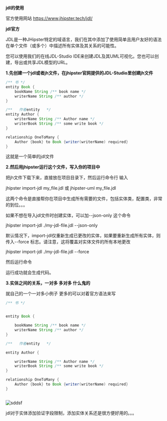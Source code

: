 **jdl的使用**

官方使用网站
https://www.jhipster.tech/jdl/

**jdl官方**

  JDL是一种JHipster特定的域语言，我们在其中添加了使用简单且用户友好的语法在单个文件（或多个）中描述所有实体及其关系的可能性。

您可以使用我们的在线JDL-Studio IDE来创建JDL及其UML可视化。您也可以创建，导出或共享JDL模型的URL。

**1.先创建一个jdl或者jh文件，在jhipster官网提供的JDL-Studio里创建jh文件**

```java
/** 书 */
entity Book {
    bookName String /** book name */
    writerName String /** author */
}

/**   作者entity   */
entity Author {
    writerName String /** Author name */
    writerBook String /** some write book */
}

relationship OneToMany {
	Author {book} to Book {writer(writerName) required}
}
```
这就是一个简单的jdl文件

**2.然后用jhipster运行这个文件，写入你的项目中**

把jh文件下载下来，直接放在项目目录下，然后运行命令行 输入

jhipster import-jdl my_file.jdl 或 jhipster-uml my_file.jdl

这两个命令是直接帮你在项目中生成所有需要的文件，包括实体类，配置类，非常的到位。。。

如果不想在导入jdl文件时创建实体，可以加--json-only 这个命令

jhipster import-jdl ./my-jdl-file.jdl --json-only

默认情况下，import-jdl仅重新生成已更改的实体，如果要重新生成所有实体，则传入--force 标志。请注意，这将覆盖对实体文件的所有本地更改

jhipster import-jdl ./my-jdl-file.jdl --force

然后运行命令

运行成功就会生成代码。

**3.实体之间的关系，一对多  多对多 什么鬼的**

就自己的一个一对多小例子   更多的可以对着官方语法来写


```java
/** 书 */


entity Book {

    bookName String /** book name */
    writerName String /** author */
}

/**   作者entity   */

entity Author {

    writerName String /** Author name */
    writerBook String /** some write book */
}

relationship OneToMany {
	Author {book} to Book {writer(writerName) required}
}
```



``` java

```

![sddsf](df)


jdl对于实体添加验证字段限制，添加实体关系还是很方便好用的。。。